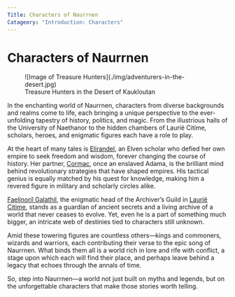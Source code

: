 ```yaml
---
Title: Characters of Naurrnen
Catageory: "Introduction: Characters"
---
```


# Characters of Naurrnen

<div class="wrap-left-img">
<figure class="pic-banner">
![Image of Treasure Hunters](./img/adventurers-in-the-desert.jpg)
<figcaption>Treasure Hunters in the Desert of Kaukloutan</figcaption>
</figure>
</div>


In the enchanting world of Naurrnen, characters from diverse backgrounds and realms come to life, each bringing a unique perspective to the ever-unfolding tapestry of history, politics, and magic. From the illustrious halls of the University of Naethanor to the hidden chambers of Laurië Citime, scholars, heroes, and enigmatic figures each have a role to play.

At the heart of many tales is [Elirandel](legend-of-naethanor.md#elira-naethanor), an Elven scholar who defied her own empire to seek freedom and wisdom, forever changing the course of history. Her partner, [Cormac](legend-of-naethanor.md#cormac-naethanor), once an enslaved Adama, is the brilliant mind behind revolutionary strategies that have shaped empires. His tactical genius is equally matched by his quest for knowledge, making him a revered figure in military and scholarly circles alike.

[Faelinoril Galathil](faelinoril-galathil.md), the enigmatic head of the Archiver’s Guild in [Laurië Citime](../Places/laurie-citime.md), stands as a guardian of ancient secrets and a living archive of a world that never ceases to evolve. Yet, even he is a part of something much bigger, an intricate web of destinies tied to characters still unknown.

Amid these towering figures are countless others—kings and commoners, wizards and warriors, each contributing their verse to the epic song of Naurrnen. What binds them all is a world rich in lore and rife with conflict, a stage upon which each will find their place, and perhaps leave behind a legacy that echoes through the annals of time.

So, step into Naurrnen—a world not just built on myths and legends, but on the unforgettable characters that make those stories worth telling.

<br style="clear:both;" />

</div>

